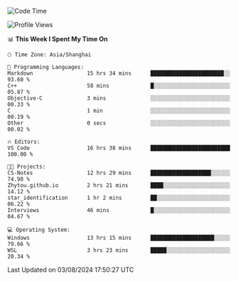 <!--START_SECTION:waka-->
![Code Time](http://img.shields.io/badge/Code%20Time-1%2C886%20hrs%2020%20mins-blue)

![Profile Views](http://img.shields.io/badge/Profile%20Views-3-blue)

📊 **This Week I Spent My Time On** 

```text
🕑︎ Time Zone: Asia/Shanghai

💬 Programming Languages: 
Markdown                 15 hrs 34 mins      ███████████████████████░░   93.60 % 
C++                      58 mins             █░░░░░░░░░░░░░░░░░░░░░░░░   05.87 % 
Objective-C              3 mins              ░░░░░░░░░░░░░░░░░░░░░░░░░   00.33 % 
C                        1 min               ░░░░░░░░░░░░░░░░░░░░░░░░░   00.19 % 
Other                    0 secs              ░░░░░░░░░░░░░░░░░░░░░░░░░   00.02 % 

🔥 Editors: 
VS Code                  16 hrs 38 mins      █████████████████████████   100.00 % 

🐱‍💻 Projects: 
CS-Notes                 12 hrs 29 mins      ███████████████████░░░░░░   74.98 % 
Zhytou.github.io         2 hrs 21 mins       ████░░░░░░░░░░░░░░░░░░░░░   14.12 % 
star_identification      1 hr 2 mins         ██░░░░░░░░░░░░░░░░░░░░░░░   06.22 % 
Interviews               46 mins             █░░░░░░░░░░░░░░░░░░░░░░░░   04.67 % 

💻 Operating System: 
Windows                  13 hrs 15 mins      ████████████████████░░░░░   79.66 % 
WSL                      3 hrs 23 mins       █████░░░░░░░░░░░░░░░░░░░░   20.34 % 
```


 Last Updated on 03/08/2024 17:50:27 UTC
<!--END_SECTION:waka-->